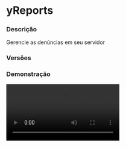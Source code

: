 # yReports
<secondary-label ref="management"/>

### Descrição
Gerencie as denúncias em seu servidor

### Versões
<secondary-label ref="1.8"/>
<secondary-label ref="1.9"/>
<secondary-label ref="1.10"/>
<secondary-label ref="1.11"/>
<secondary-label ref="1.12"/>
<secondary-label ref="1.13"/>
<secondary-label ref="1.14"/>
<secondary-label ref="1.15"/>
<secondary-label ref="1.16"/>
<secondary-label ref="1.17"/>
<secondary-label ref="1.18"/>
<secondary-label ref="1.19"/>
<secondary-label ref="1.20"/>
<secondary-label ref="1.21"/>

### Demonstração
<video src="//www.youtube.com/watch?v=PEhLP4Rj1Ys"/>


<chapter title="Comandos" id="commands" collapsible="true">
<code-block lang="plain text">/reportar - Reporta um jogador
/reportar reload - Recarrega as configurações
/reports - Ver a lista de reportes.</code-block>
</chapter>

<chapter title="Permissões" id="permissions" collapsible="true">
<code-block lang="plain text">yreports.reportar - Permissão para o /reportar
yreports.reload - Permissão para o /reportar reload
yreports.staff - Permissão para ser reconhecido como staff e para o /reports</code-block>
</chapter>

## Placeholders
<primary-label ref="placeholders"/>

Aqui estão as placeholders disponíveis para utilização com este plugin. Consulte-as para entender como utilizá-las corretamente.

<code-block lang="plain text" ignore-vars="true">
%yreports_quantia% - Retorna a quantia de reportes formatado (1K, 1M, 1T...)
%yreports_quantia_raw% - Retorna a quantia de reportes sem formatar (1000.0, 100.0, 10000.0...)
</code-block>

## Configuração
<primary-label ref="config"/>
Confira os arquivos de configuração deste plugin e revise os detalhes para garantir uma implementação correta.

<chapter title="Arquivos de Configuração" collapsible="true">
<chapter title="Estrutura do diretório" collapsible="false">
<code-block lang="plain text" ignore-vars="true">
Estrutura do diretório:
└── yReports/
    ├── menus/
    │    ├── gerenciar.yml
    │    ├── provas.yml
    │    ├── punir.yml
    │    ├── reportar.yml
    │    └── reportes.yml
    ├── config.yml
    ├── discord.yml
    ├── motivos.yml
    └── punicoes.yml
</code-block>
</chapter>

<chapter title="menus" collapsible="true">
<chapter title="gerenciar.yml" collapsible="true">
<code-block lang="yaml" ignore-vars="true">
<![CDATA[
Nome: '&8Gerenciar reporte'
Tamanho: 27
BackSlot: 0
# Itens de gerenciamento
Itens:
  Punir:
    Slot: 11
    CustomSkull: true
    URL: 'http://textures.minecraft.net/texture/8e2c18ab35949bf9f9e7d6a69b885ccd8cc2efb9475946d7d3fb5c3fef61'
    ID: 1
    Data: 0
    Name: '&cPunir'
    Lore:
      - '&7Clique para punir o jogador.'
  Deletar:
    Slot: 13
    CustomSkull: true
    URL: 'http://textures.minecraft.net/texture/3ed1aba73f639f4bc42bd48196c715197be2712c3b962c97ebf9e9ed8efa025'
    ID: 1
    Data: 0
    Name: '&aDeletar'
    Lore:
      - '&7Clique para deletar o reporte.'
# Itens customizados
# Aqui você pode criar quantos quiser
Itens custom:
  Jail:
    Slot: 15
    CustomSkull: true
    URL: 'http://textures.minecraft.net/texture/b00020b44357c1a51cb81c78a6f47e3fc97f0e9dd89ef4d3b9f710b4bd6a0e21'
    ID: 1
    Data: 0
    Name: '&cPrender'
    # Coloque '[console],cmd' para o console executar o comando
    # Coloque '[player],cmd' para o player executar o comando
    Comando: '[console],/tell {staff} Você clicou para prender {player}.'
    Lore:
      - '&7Clique para prender o jogador.'
]]>
</code-block>
</chapter>

<chapter title="provas.yml" collapsible="true">
<code-block lang="yaml" ignore-vars="true">
<![CDATA[
Nome: '&8Informações do reporte'
Tamanho: 27
BackSlot: 0
VoltarSlot: 9
ProximoSlot: 17
Slots: [11, 12, 13, 14, 15]
# Item do jogador que reportou
Item:
 CustomSkull: true
 URL: '{player}'
 ID: 1
 Data: 0
 Glow: false
 Name: '&aReportador: {player}'
 Lore:
   - ''
   - '&fMotivo: &7{motivo}&f.'
   - '&fProva: &7{prova}&f.'
   - ''
   - '&7Clique para copiar a prova.'
# Itens para enfeitar o menu
Itens: {}
  #Enfeite1:
  #  Slot: 11
  #  CustomSkull: false
  #  URL: ''
  #  ID: 130
  #  Data: 0
  #  Glow: true
  #  Name: '&aEnfeite!'
  #  Lore: []
]]>
</code-block>
</chapter>

<chapter title="punir.yml" collapsible="true">
<code-block lang="yaml" ignore-vars="true">
<![CDATA[
Nome: '&8Punir &7{player}'
Tamanho: 27
BackSlot: 0
# Itens para enfeitar o menu
Itens: {}
  #Enfeite1:
  #  Slot: 11
  #  CustomSkull: false
  #  URL: ''
  #  ID: 130
  #  Data: 0
  #  Glow: true
  #  Name: '&aEnfeite!'
  #  Lore: []
]]>
</code-block>
</chapter>

<chapter title="reportar.yml" collapsible="true">
<code-block lang="yaml" ignore-vars="true">
<![CDATA[
Nome: '&8Reportar &7{player}'
Tamanho: 27
# Itens para enfeitar o menu
Itens: {}
  #Enfeite1:
  #  Slot: 11
  #  CustomSkull: false
  #  URL: ''
  #  ID: 130
  #  Data: 0
  #  Glow: true
  #  Name: '&aEnfeite!'
  #  Lore: []
]]>
</code-block>
</chapter>

<chapter title="reportes.yml" collapsible="true">
<code-block lang="yaml" ignore-vars="true">
<![CDATA[
Nome: '&8Jogadores reportados'
Tamanho: 27
VoltarSlot: 9
ProximoSlot: 17
Slots: [11, 12, 13, 14, 15]
# Formato do motivo
Formato: '&f > {motivo}: &7{quantia}'
# Item do jogador reportado
Item:
 CustomSkull: true
 URL: '{player}'
 ID: 1
 Data: 0
 Glow: false
 Name: '&a{player}'
 Lore:
   - '&7Informações do jogador reportado:'
   - ''
   - '&7Motivos:'
   - '{motivos}'
   - ''
   - '&7Quantia de reportes: &a{quantia}'
   - '&7Último reporte em: &b{data} &8- &b{hora}'
   - ''
   - '&fBotão esquerdo &8- &7teleportar ao jogador.'
   - '&fBotão direito &8- &7ver quem reportou e as provas.'
   - '&fBotão Q &8- &7gerenciar o reporte.'
# Itens para enfeitar o menu
Itens: {}
  #Enfeite1:
  #  Slot: 11
  #  CustomSkull: false
  #  URL: ''
  #  ID: 130
  #  Data: 0
  #  Glow: true
  #  Name: '&aEnfeite!'
  #  Lore: []
]]>
</code-block>
</chapter>

</chapter>

<chapter title="config.yml" collapsible="true">
<code-block lang="yaml" ignore-vars="true">
<![CDATA[
Database:
  Tipo: SQLITE #Tipos: MYSQL, SQLITE, MYSQL_FAST
  IP: localhost:3306
  DB: test
  User: admin
  Pass: ''
  Debug: true

# Comandos e aliases do plugin
Comando:
  Reportar:
    Comando: 'reportar'
    Aliases: [report, denunciar]
  Reports:
    Comando: 'reports'
    Aliases: [reports, denuncias]

# Ativar a troca do sistema de chat quando estiver no mohist
# compatível apenas com: UltimateChat, nChat e Legendchat
mohist-chat: false

# Opções gerais de configuração do plugin
Opcoes:
  # Remover o reporte quando for aplicada uma punição
  # pelo menu de gerenciamento
  Remover punido: true
  # Bloquear de reportar staff
  # Permissão para ser reconhecido como staff: yreports.staff
  Bloquear staff: true
  # Habilitar o sistema de provas para reportar
  Provas: true
  # Sempre exigir uma prova para reportar
  Exigir prova: false
  # Lista de links permitidos para a prova de reporte.
  Links:
    - 'https://youtu.be'
    - 'https://youtube'
    - 'https://imgur'

# Mensagens que serão enviadas para
# quem tiver a permissão: yreports.staff
Staff mensagens:
  # Quando o jogador for reportado pela primeira vez
  Novo reporte:
    - ''
    - '&aUma denúncia foi registrada contra o jogador &7{player}&a.'
    - ''
  # Quando o jogador for reportado 2x ou mais
  Reportado novamente:
    - ''
    - '&aO jogador &7{player}&a foi denunciado novamente.'
    - ''
  # Quando o jogador que estiver sido reportado entrar
  Reportado entrou:
    - ''
    - '&aO jogador &7{player}&a foi denúnciado anteriormente e logou novamente no servidor.'
    - ''

# Mensagens gerais do plugin
Mensagens:
  Use: '&c/reportar <player>'
  Permissao: '&cVocê não tem permissão para isto.'
  Nao encontrado: '&cJogador não encontrado.'
  Cancelou: '&cVocê cancelou o report.'
  Ja reportou: '&cVocê já reportou este jogador.'
  Link nao: '&cEste link não é permitido. &7Digite &ncancelar&7 para cancelar.'
  Reportou: '&aVocê reportou o jogador &7{player} &apor &7{motivo}&a.'
  Teleportado: '&aVocê foi teleportado ao jogador &7{player}&a.'
  Deletado: '&aDenúncia deletada.'
  Punicao permissao: '&cVocê não tem permissão para aplicar esta punição.'
  Reportar staff: '&cVocê não pode reportar staff.'
  Si mesmo: '&cVocê não pode reportar a si mesmo.'
  Puniu: '&aVocê puniu o jogador &7{player}&a.'
  Acrescentar:
    - ''
    - '&aVocê deseja inserir alguma prova?'
    - '&7Digite &nSIM&7 ou &nNAO&7.'
    - ''
  Adicionar:
    - ''
    - '&aDigite abaixo o link da prova da denúncia.'
    - '&7Digite &ncancelar&7 para cancelar.'
    - ''
  Prova:
    - '&7Prova: &b{prova}&7.'

# Setas dos menus.
Setas:
  Voltar:
    CustomSkull: false
    URL: ''
    ID: 262
    Data: 0
    Glow: true
    Name: '&cVoltar'
    Lore:
      - '&7Clique para voltar ao menu anterior.'
  Anterior:
    CustomSkull: false
    URL: ''
    ID: 262
    Data: 0
    Glow: true
    Name: '&cAnterior'
    Lore:
      - '&7Clique para ir à página anterior.'
  Proximo:
    CustomSkull: false
    URL: ''
    ID: 262
    Data: 0
    Glow: true
    Name: '&aPróximo'
    Lore:
      - '&7Clique para ir à próxima página.'

# Formatos de quantia e money
Formats:
  - ''
  - ''
  - 'K'
  - 'M'
  - 'B'
  - 'T'
  - 'Q'
  - 'QQ'
  - 'S'
  - 'SS'
  - 'O'
  - 'N'
  - 'D'
]]>
</code-block>
</chapter>

<chapter title="discord.yml" collapsible="true">
<code-block lang="yaml" ignore-vars="true">
<![CDATA[
Options:
  URL: ''
  Username: 'yReports'
  Ativar: false
#
# Placeholders:
# {motivo} - motivo do report
# {reportado} - player que foi reportado
# {reportador} - player que reportou
# {prova} - prova do report
# {data} - data do report
# {hora} - hora do report
#
Embeds:
  newReport: # não mude este nome
    Title: 'Novo report'
    Thumbnail: ''
    Color: '#fff'
    Content: 'Um novo report foi registrado!\n@everyone'
    Footer:
      Text: 'Todos os direitos reservados'
      Image: ''
    Fields:
      server:
        Inline: true
        Header: 'Servidor'
        Content: 'RankUP'
      data:
        Inline: true
        Header: 'Data'
        Content: '{data} - {hora}'
      reportador:
        Inline: false
        Header: 'Denunciante'
        Content: '{reportador}'
      reportado:
        Inline: false
        Header: 'Reportado'
        Content: '{reportado}'
      motivo:
        Inline: false
        Header: 'Motivo'
        Content: '{motivo}'
]]>
</code-block>
</chapter>

<chapter title="motivos.yml" collapsible="true">
<code-block lang="yaml" ignore-vars="true">
<![CDATA[
Motivos:
  1:
    Display:
      Slot: 11
      CustomSkull: true
      URL: 'http://textures.minecraft.net/texture/3c0dae47a7675ba073d7ef55741f0fa5cce8b634e00ace65451c5576c27acc78'
      ID: 0
      Data: 0
      Glow: true
      Name: '&aUso de Hack'
      Lore:
        - '&7Clique para reportar o jogador'
        - '&f{player} &7por Uso de Hack.'
    Motivo: 'Uso de Hack'
    # Ações que são executadas com um mínimo de reporte
    # deste mesmo motivo
    # quantia,comando
    Acoes:
      - '1,alerta O jogador {player} foi reportado. Este é um exemplo de ação com mínimo'
  2:
    Display:
      Slot: 13
      CustomSkull: true
      URL: 'http://textures.minecraft.net/texture/a33f4875e72e0e40f3968ba5ad3246417ce7129d0862e65661310511e3d5e654'
      ID: 0
      Data: 0
      Glow: true
      Name: '&aOfensa à Jogador'
      Lore:
        - '&7Clique para reportar o jogador'
        - '&f{player} &7por Ofensa à Jogador.'
    Motivo: 'Ofensa à Jogador'
    Acoes: []
  3:
    Display:
      Slot: 15
      CustomSkull: true
      URL: 'http://textures.minecraft.net/texture/14a37e5e3a5dae6d2781faef7cd4ee98b01f0d0a4293432ab3bcba5a3bced19b'
      ID: 0
      Data: 0
      Glow: true
      Name: '&aAnti-Jogo'
      Lore:
        - '&7Clique para reportar o jogador'
        - '&f{player} &7por Anti-Jogo.'
    Motivo: 'Anti-Jogo'
    Acoes: []
]]>
</code-block>
</chapter>

<chapter title="punicoes.yml" collapsible="true">
<code-block lang="yaml" ignore-vars="true">
<![CDATA[
Punicoes:
  1:
    Display:
      Slot: 11
      CustomSkull: true
      URL: 'http://textures.minecraft.net/texture/3c0dae47a7675ba073d7ef55741f0fa5cce8b634e00ace65451c5576c27acc78'
      ID: 0
      Data: 0
      Glow: true
      Name: '&aUso de Hack'
      Lore:
        - '&7Clique para punir o jogador'
        - '&f{player} &7por Uso de Hack.'
    # Permissão para executar a punição
    Permissao: 'yreports.punicao.usodehack'
    # Comandos que serão executados pelo console
    Comandos:
      - 'alerta O jogador {player} foi punido por uso de hack'
  2:
    Display:
      Slot: 13
      CustomSkull: true
      URL: 'http://textures.minecraft.net/texture/a33f4875e72e0e40f3968ba5ad3246417ce7129d0862e65661310511e3d5e654'
      ID: 0
      Data: 0
      Glow: true
      Name: '&aOfensa à Jogador'
      Lore:
        - '&7Clique para punir o jogador'
        - '&f{player} &7por Ofensa à Jogador.'
    # Permissão para executar a punição
    Permissao: 'yreports.punicao.ofensaajogador'
    # Comandos que serão executados pelo console
    Comandos:
      - 'alerta O jogador {player} foi punido por ofensa à jogador'
  3:
    Display:
      Slot: 15
      CustomSkull: true
      URL: 'http://textures.minecraft.net/texture/14a37e5e3a5dae6d2781faef7cd4ee98b01f0d0a4293432ab3bcba5a3bced19b'
      ID: 0
      Data: 0
      Glow: true
      Name: '&aAnti-Jogo'
      Lore:
        - '&7Clique para punir o jogador'
        - '&f{player} &7por Anti-Jogo.'
    # Permissão para executar a punição
    Permissao: 'yreports.punicao.antijogo'
    # Comandos que serão executados pelo console
    Comandos:
      - 'alerta O jogador {player} foi punido por anti-joho'
]]>
</code-block>
</chapter>

</chapter>


## Erros comuns
<primary-label ref="errors"/>

Antes de configurar o plugin, revise os pontos listados aqui para evitar problemas frequentes durante a configuração.

<seealso style="cards">
    <category ref="wrs">
        <a href="yplugins.md"></a>        <a href="https://ystoreplugins.com.br/plugins/detalhes/49-yReports">Site do plugin yReports</a>
    </category>
</seealso>